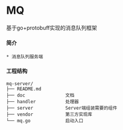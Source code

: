 MQ
=======

基于go+protobuff实现的消息队列框架

#### 简介
    * 消息队列服务端

#### 工程结构
    mq-server/
    ├── README.md
    ├── doc               文档
    ├── handler           处理器
    ├── server            Server端组装需要的组件
    ├── vendor            第三方实现库
    └── mq.go             启动入口
